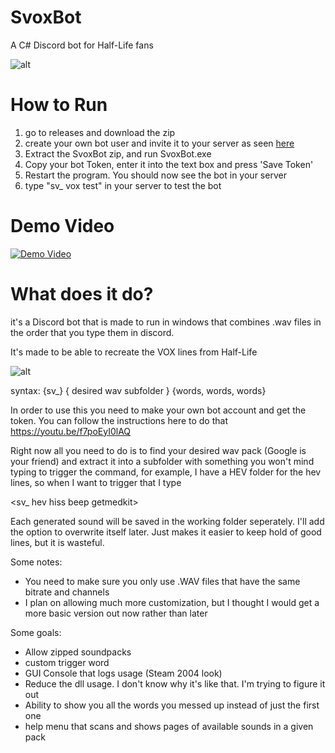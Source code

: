 # SvoxBot
A C# Discord bot for Half-Life fans

![alt](https://i.imgur.com/1OoXXSs.jpg)

# How to Run

1. go to releases and download the zip
2. create your own bot user and invite it to your server as seen [here](https://youtu.be/f7poEyI0lAQ)
3. Extract the SvoxBot zip, and run SvoxBot.exe
4. Copy your bot Token, enter it into the text box and press 'Save Token'
5. Restart the program. You should now see the bot in your server
6. type "sv_ vox test" in your server to test the bot

# Demo Video

[![Demo Video](https://img.youtube.com/vi/W_ySzLsUe-M/0.jpg)](https://youtu.be/W_ySzLsUe-M)

# What does it do?

it's a Discord bot that is made to run in windows that
combines .wav files in the order that you type them in discord.

It's made to be able to recreate the VOX lines from Half-Life

![alt](https://i.imgur.com/EoRCIrp.png)

syntax: {sv_} { desired wav subfolder } {words, words, words}

In order to use this you need to make your own bot account and get the token.
You can follow the instructions here to do that https://youtu.be/f7poEyI0lAQ

Right now all you need to do is to find your desired wav pack (Google is your friend) and extract it into a subfolder
with something you won't mind typing to trigger the command, for example, I have a HEV folder for the hev lines, so when I want to trigger that I type 

<sv_ hev hiss beep getmedkit>

Each generated sound will be saved in the working folder seperately. I'll add the option to overwrite itself later. Just makes it easier to keep hold of good lines, but it is wasteful.

Some notes: 
- You need to make sure you only use .WAV files that have the same bitrate and channels
- I plan on allowing much more customization, but I thought I would get a more basic version out now rather than later

Some goals:
- Allow zipped soundpacks
- custom trigger word
- GUI Console that logs usage (Steam 2004 look)
- Reduce the dll usage. I don't know why it's like that. I'm trying to figure it out
- Ability to show you all the words you messed up instead of just the first one
- help menu that scans and shows pages of available sounds in a given pack
